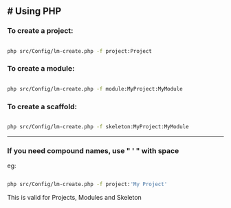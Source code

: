 ## # Using PHP


### To create a project:

```bash

php src/Config/lm-create.php -f project:Project

```


### To create a module:

```bash

php src/Config/lm-create.php -f module:MyProject:MyModule

```


### To create a scaffold:

```bash

php src/Config/lm-create.php -f skeleton:MyProject:MyModule

```


---

### If you need compound names, use " ' " with space

eg:

```bash

php src/Config/lm-create.php -f project:'My Project'

```

This is valid for Projects, Modules and Skeleton